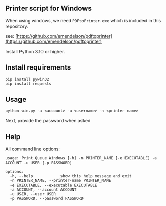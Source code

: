 ## Printer script for Windows

When using windows, we need `PDFtoPrinter.exe` which is included in this repository.

see: [https://github.com/emendelson/pdftoprinter](https://github.com/emendelson/pdftoprinter)

Install Python 3.10 or higher.

## Install requirements

```
pip install pywin32
pip install requests
```

## Usage

```
python win.py -a <account> -u <username> -n <printer name>
```

Next, provide the password when asked


## Help

All command line options:

```
usage: Print Queue Windows [-h] -n PRINTER_NAME [-e EXECUTABLE] -a ACCOUNT -u USER [-p PASSWORD]

options:
  -h, --help            show this help message and exit
  -n PRINTER_NAME, --printer-name PRINTER_NAME
  -e EXECUTABLE, --executable EXECUTABLE
  -a ACCOUNT, --account ACCOUNT
  -u USER, --user USER
  -p PASSWORD, --password PASSWORD
  ```
